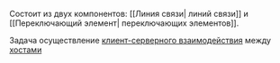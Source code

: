 Состоит из двух компонентов: [[Линия связи| линий связи]] и [[Переключающий элемент| переключающих элементов]].


Задача осуществление [клиент-серверного взаимодействия](<../Сеть/Клиент-серверная модель>) между [хостами](Хост)